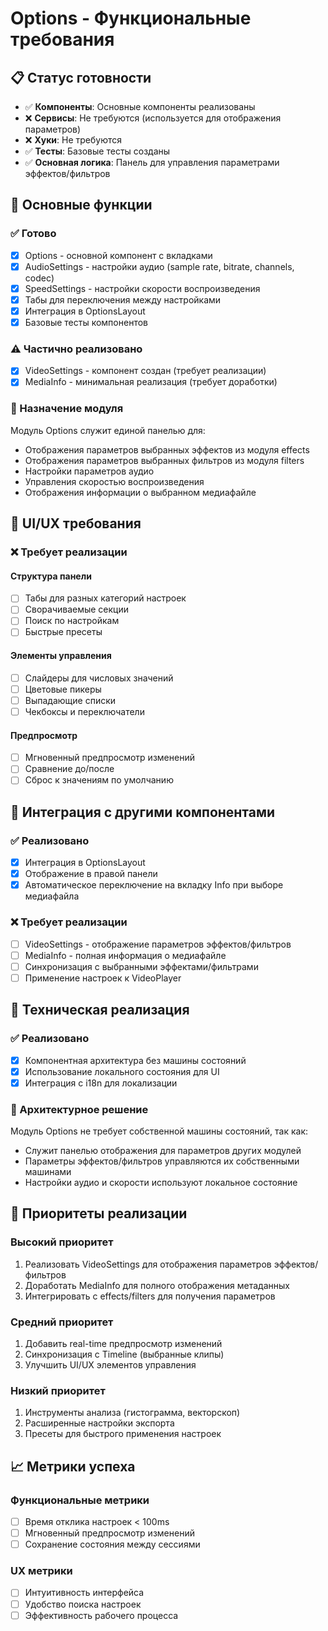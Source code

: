 # Options - Функциональные требования

## 📋 Статус готовности

- ✅ **Компоненты**: Основные компоненты реализованы
- ❌ **Сервисы**: Не требуются (используется для отображения параметров)
- ❌ **Хуки**: Не требуются
- ✅ **Тесты**: Базовые тесты созданы
- ✅ **Основная логика**: Панель для управления параметрами эффектов/фильтров

## 🎯 Основные функции

### ✅ Готово
- [x] Options - основной компонент с вкладками
- [x] AudioSettings - настройки аудио (sample rate, bitrate, channels, codec)
- [x] SpeedSettings - настройки скорости воспроизведения
- [x] Табы для переключения между настройками
- [x] Интеграция в OptionsLayout
- [x] Базовые тесты компонентов

### ⚠️ Частично реализовано
- [x] VideoSettings - компонент создан (требует реализации)
- [x] MediaInfo - минимальная реализация (требует доработки)

### 📝 Назначение модуля
Модуль Options служит единой панелью для:
- Отображения параметров выбранных эффектов из модуля effects
- Отображения параметров выбранных фильтров из модуля filters
- Настройки параметров аудио
- Управления скоростью воспроизведения
- Отображения информации о выбранном медиафайле

## 🎨 UI/UX требования

### ❌ Требует реализации

#### Структура панели
- [ ] Табы для разных категорий настроек
- [ ] Сворачиваемые секции
- [ ] Поиск по настройкам
- [ ] Быстрые пресеты

#### Элементы управления
- [ ] Слайдеры для числовых значений
- [ ] Цветовые пикеры
- [ ] Выпадающие списки
- [ ] Чекбоксы и переключатели

#### Предпросмотр
- [ ] Мгновенный предпросмотр изменений
- [ ] Сравнение до/после
- [ ] Сброс к значениям по умолчанию

## 🔄 Интеграция с другими компонентами

### ✅ Реализовано
- [x] Интеграция в OptionsLayout
- [x] Отображение в правой панели
- [x] Автоматическое переключение на вкладку Info при выборе медиафайла

### ❌ Требует реализации
- [ ] VideoSettings - отображение параметров эффектов/фильтров
- [ ] MediaInfo - полная информация о медиафайле
- [ ] Синхронизация с выбранными эффектами/фильтрами
- [ ] Применение настроек к VideoPlayer

## 🔧 Техническая реализация

### ✅ Реализовано
- [x] Компонентная архитектура без машины состояний
- [x] Использование локального состояния для UI
- [x] Интеграция с i18n для локализации

### 📝 Архитектурное решение
Модуль Options не требует собственной машины состояний, так как:
- Служит панелью отображения для параметров других модулей
- Параметры эффектов/фильтров управляются их собственными машинами
- Настройки аудио и скорости используют локальное состояние

## 🎯 Приоритеты реализации

### Высокий приоритет
1. Реализовать VideoSettings для отображения параметров эффектов/фильтров
2. Доработать MediaInfo для полного отображения метаданных
3. Интегрировать с effects/filters для получения параметров

### Средний приоритет
1. Добавить real-time предпросмотр изменений
2. Синхронизация с Timeline (выбранные клипы)
3. Улучшить UI/UX элементов управления

### Низкий приоритет
1. Инструменты анализа (гистограмма, векторскоп)
2. Расширенные настройки экспорта
3. Пресеты для быстрого применения настроек

## 📈 Метрики успеха

### Функциональные метрики
- [ ] Время отклика настроек < 100ms
- [ ] Мгновенный предпросмотр изменений
- [ ] Сохранение состояния между сессиями

### UX метрики
- [ ] Интуитивность интерфейса
- [ ] Удобство поиска настроек
- [ ] Эффективность рабочего процесса

